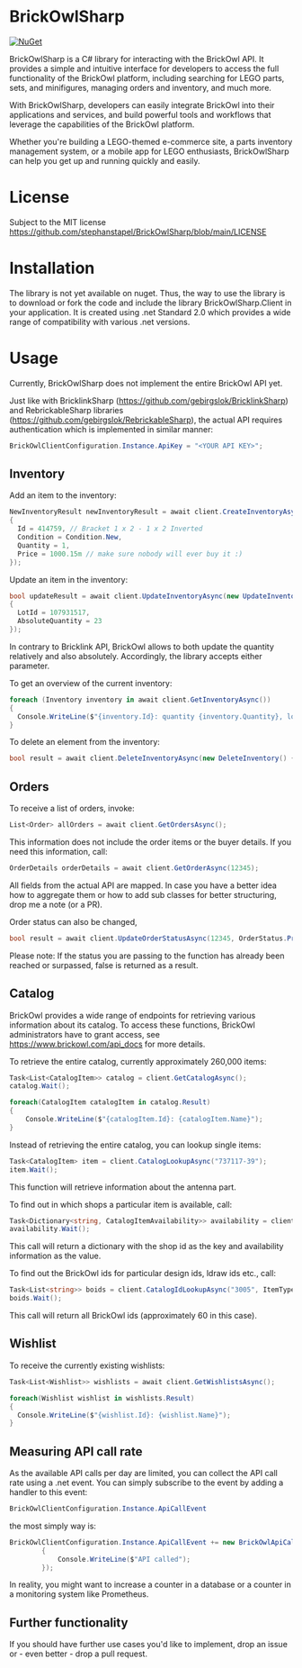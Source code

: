 # BrickOwlSharp
[![NuGet](https://img.shields.io/nuget/v/BrickOwlSharp.Client?color=blue)](https://www.nuget.org/packages/BrickOwlSharp.Client/1.0.0)


BrickOwlSharp is a C# library for interacting with the BrickOwl API. It provides a simple and intuitive interface for developers to access the full functionality of the BrickOwl platform, including searching for LEGO parts, sets, and minifigures, managing orders and inventory, and much more.

With BrickOwlSharp, developers can easily integrate BrickOwl into their applications and services, and build powerful tools and workflows that leverage the capabilities of the BrickOwl platform.

Whether you're building a LEGO-themed e-commerce site, a parts inventory management system, or a mobile app for LEGO enthusiasts, BrickOwlSharp can help you get up and running quickly and easily.

# License
Subject to the MIT license https://github.com/stephanstapel/BrickOwlSharp/blob/main/LICENSE

# Installation
The library is not yet available on nuget. Thus, the way to use the library is to download or fork the code and include the library BrickOwlSharp.Client in your application. It is created using .net Standard 2.0 which provides a wide range of compatibility with various .net versions.

# Usage
Currently, BrickOwlSharp does not implement the entire BrickOwl API yet.

Just like with BricklinkSharp (https://github.com/gebirgslok/BricklinkSharp) and RebrickableSharp libraries (https://github.com/gebirgslok/RebrickableSharp), the actual API requires authentication which is implemented in similar manner:

```C#
BrickOwlClientConfiguration.Instance.ApiKey = "<YOUR API KEY>";
```

## Inventory
Add an item to the inventory:

```C#
NewInventoryResult newInventoryResult = await client.CreateInventoryAsync(new NewInventory()
{
  Id = 414759, // Bracket 1 x 2 - 1 x 2 Inverted
  Condition = Condition.New,
  Quantity = 1,
  Price = 1000.15m // make sure nobody will ever buy it :)
});
```

Update an item in the inventory:

```C#
bool updateResult = await client.UpdateInventoryAsync(new UpdateInventory()
{
  LotId = 107931517,
  AbsoluteQuantity = 23                
}); 
```
In contrary to Bricklink API, BrickOwl allows to both update the quantity relatively and also absolutely. Accordingly, the library accepts either parameter.

To get an overview of the current inventory:

```C#
foreach (Inventory inventory in await client.GetInventoryAsync())
{
  Console.WriteLine($"{inventory.Id}: quantity {inventory.Quantity}, lot id: {inventory.LotId}");
}
```

To delete an element from the inventory:

```C#
bool result = await client.DeleteInventoryAsync(new DeleteInventory() { LotId = 107931627 });
```

## Orders
To receive a list of orders, invoke:
```C#
List<Order> allOrders = await client.GetOrdersAsync();
```

This information does not include the order items or the buyer details. If you need this information, call:

```C#
OrderDetails orderDetails = await client.GetOrderAsync(12345);
```

All  fields from the actual API are mapped. In case you have a better idea how to aggregate them or how to add sub classes for better structuring, drop me a note (or a PR).

Order status can also be changed, 

```C#
bool result = await client.UpdateOrderStatusAsync(12345, OrderStatus.Processed);
```

Please note: If the status you are passing to the function has already been reached or surpassed, false is returned as a result.

## Catalog
BrickOwl provides a wide range of endpoints for retrieving various information about its catalog.
To access these functions, BrickOwl administrators have to grant access, see https://www.brickowl.com/api_docs for more details.

To retrieve the entire catalog, currently approximately 260,000 items:
```C#
Task<List<CatalogItem>> catalog = client.GetCatalogAsync();
catalog.Wait();

foreach(CatalogItem catalogItem in catalog.Result) 
{
    Console.WriteLine($"{catalogItem.Id}: {catalogItem.Name}");
}
```

Instead of retrieving the entire catalog, you can lookup single items:

```C#
Task<CatalogItem> item = client.CatalogLookupAsync("737117-39");
item.Wait();
```

This function will retrieve information about the antenna part.

To find out in which shops a particular item is available, call:

```C#
Task<Dictionary<string, CatalogItemAvailability>> availability = client.CatalogAvailabilityAsync("737117-39", "DE");
availability.Wait(); 
```

This call will return a dictionary with the shop id as the key and availability information as the value.

To find out the BrickOwl ids for particular design ids, ldraw ids etc., call:

```C#
Task<List<string>> boids = client.CatalogIdLookupAsync("3005", ItemType.Part, IdType.DesignId); // brick 1x1
boids.Wait();
```

This call will return all BrickOwl ids (approximately 60 in this case).

## Wishlist
To receive the currently existing wishlists:
```C#
Task<List<Wishlist>> wishlists = await client.GetWishlistsAsync();

foreach(Wishlist wishlist in wishlists.Result) 
{
  Console.WriteLine($"{wishlist.Id}: {wishlist.Name}");
}
```

## Measuring API call rate
As the available API calls per day are limited, you can collect the API call rate using a .net event.
You can simply subscribe to the event by adding a handler to this event:

```C#
BrickOwlClientConfiguration.Instance.ApiCallEvent
```

the most simply way is:

```C#
BrickOwlClientConfiguration.Instance.ApiCallEvent += new BrickOwlApiCallDelegate(() =>
        {
            Console.WriteLine($"API called");
        });
```

In reality, you might want to increase a counter in a database or a counter in a monitoring system like Prometheus.

## Further functionality
If you should have further use cases you'd like to implement, drop an issue or - even better - drop a pull request.
